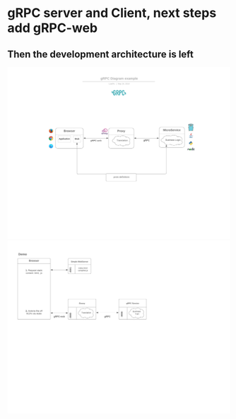# gRPC server and Client, next steps add gRPC-web

## Then the development architecture is left

![ProjectFolder](/gRPC-diagram/gRPC-Diagram-example.png)
![gRPC-diagram](/gRPC-diagram/Demo-gRCP.png)
